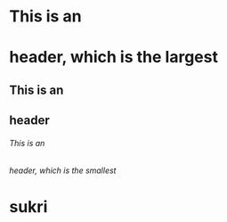 # This is an <h1> header, which is the largest
## This is an <h2> header
###### This is an <h6> header, which is the smallest

 <h1>sukri


